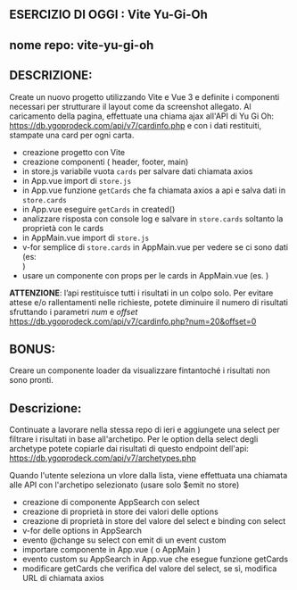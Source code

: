 
## ESERCIZIO DI OGGI : Vite Yu-Gi-Oh
## nome repo: vite-yu-gi-oh

## DESCRIZIONE:
Create un nuovo progetto utilizzando Vite e Vue 3 e definite i componenti necessari per strutturare il layout come da screenshot allegato.
Al caricamento della pagina, effettuate una chiama ajax all'API di Yu Gi Oh: https://db.ygoprodeck.com/api/v7/cardinfo.php
e con i dati restituiti, stampate una card per ogni carta.

- creazione progetto con Vite
- creazione componenti ( header, footer, main)
- in store.js variabile vuota `cards` per salvare dati chiamata axios
- in App.vue import di `store.js`
- in App.vue funzione `getCards` che fa chiamata axios a api e salva dati in `store.cards`
- in App.vue eseguire `getCards` in created()
- analizzare risposta con console log e salvare in `store.cards` soltanto la proprietà con le cards
- in AppMain.vue import di `store.js`
- v-for semplice di `store.cards` in AppMain.vue per vedere se ci sono dati (es: <div v-for="card in cards"> )
- usare un componente con props per le cards in AppMain.vue (es. <Cards v-for="(card, index) in cards" :item="card" />)

**ATTENZIONE**: l’api restituisce tutti i risultati in un colpo solo. Per evitare attese e/o rallentamenti nelle richieste, potete diminuire il numero di risultati sfruttando i parametri *num* e *offset*
https://db.ygoprodeck.com/api/v7/cardinfo.php?num=20&offset=0

## BONUS:
Creare un componente loader da visualizzare fintantoché i risultati non sono pronti.

## Descrizione:
Continuate a lavorare nella stessa repo di ieri e aggiungete una select per filtrare i risultati in base all'archetipo.
Per le option della select degli archetype potete copiarle dai risultati di questo endpoint dell'api:
https://db.ygoprodeck.com/api/v7/archetypes.php

Quando l'utente seleziona un vlore dalla lista, viene effettuata una chiamata alle API con l'archetipo selezionato (usare solo $emit no store)

- creazione di componente AppSearch con select
- creazione di proprietà in store dei valori delle options
- creazione di proprietà in store del valore del select e binding con select
- v-for delle options in AppSearch
- evento @change su select con emit di un event custom
- importare componente in App.vue ( o AppMain )
- evento custom su AppSearch in App.vue che esegue funzione getCards
- modificare getCards che verifica del valore del select, se sì, modifica URL di chiamata axios
